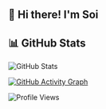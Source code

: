 ## 👋 Hi there! I'm Soi

## 📊 GitHub Stats

![GitHub Stats](https://github-readme-stats.vercel.app/api?username=soirealmax&show_icons=true&theme=dark)

[![GitHub Activity Graph](https://github-readme-activity-graph.vercel.app/graph?username=soirealmax&theme=github-dark)](https://github.com/ashutosh00710/github-readme-activity-graph)

![Profile Views](https://komarev.com/ghpvc/?username=soirealmax&label=Profile%20views&color=0e75b6&style=flat)


